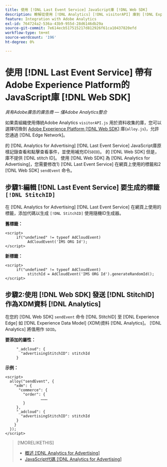 ```yaml
---
title: 使用 [!DNL Last Event Service] JavaScript庫 [!DNL Web SDK]
description: 瞭解從使用 [!DNL Analytics] [!DNL visitorAPI] 庫到 [!DNL Experience Platform] [!DNL Web SDK] 庫 [!DNL Analytics for Advertising] 執行。
feature: Integration with Adobe Analytics
exl-id: 764724a2-536a-43b9-955d-28d6146db29a
source-git-commit: 7e614ecb517515217d812926f61ca10437820efd
workflow-type: tm+mt
source-wordcount: '196'
ht-degree: 0%

---
```


# 使用 [!DNL Last Event Service] 帶有Adobe Experience Platform的JavaScript庫 [!DNL Web SDK]

*具有Adobe廣告的廣告商 — 僅Adobe Analytics整合*

如果貴組織使用傳統Adobe Analytics `visitorAPI.js` 用於資料收集的庫，您可以選擇切換到 [Adobe Experience Platform [!DNL Web SDK]](https://experienceleague.adobe.com/docs/experience-platform/edge/home.html) 庫(`alloy.js`)，允許您通過 [!DNL Edge Network]。

的 [!DNL Analytics for Advertising] [!DNL Last Event Service] JavaScript庫原樣記錄查看和點擊查看事件，並使用補充ID(`SDID`)。 的 [!DNL Web SDK] 但是，庫不提供 [!DNL stitch ID]。 使用 [!DNL Web SDK] 為 [!DNL Analytics for Advertising]，您需要修改1) [!DNL Last Event Service] 在網頁上使用的標籤和2 [!DNL Web SDK] `sendEvent` 命令。

## 步驟1:編輯 [!DNL Last Event Service] 要生成的標籤 `[!DNL StitchID]`

在 [!DNL Analytics for Advertising] [!DNL Last Event Service] 在網頁上使用的標籤，添加代碼以生成 `[!DNL StitchID]` 使用隨機ID生成器。

**舊標籤：**

```
<script>
     if("undefined" != typeof AdCloudEvent) 
          AdCloudEvent('IMS ORG Id');
</script>
```

**新標籤：**

```
<script>
     if("undefined" != typeof AdCloudEvent) 
          stitchId = AdCloudEvent('IMS ORG Id').generateRandomId();
</script>
```

## 步驟2:使用 [!DNL Web SDK] 發送 [!DNL StitchID] 作為XDM資料 [!DNL Analytics]

在您的 [!DNL Web SDK] `sendEvent` 命令 [!DNL StitchID] 至 [!DNL Experience Edge] 如 [!DNL Experience Data Model] (XDM)資料 [!DNL Analytics]。<!-- The library will send the StitchID to [!DNL Experience Edge] as `[_adcloud.advertisingStitchID](https://github.com/adobe/xdm/blob/master/docs/reference/adobe/experience/adcloud/stitch.schema.md)`. --> [!DNL Analytics] 將值用作 `SDID`。

**要添加的屬性：**

```
     "_adcloud": {
       "advertisingStitchID": stitchId
     }
```

**示例：**

```
<script>
  alloy("sendEvent", {
    "xdm": {
      "commerce": {
        "order": {
                ………
        }
     },
     "_adcloud": {
       "advertisingStitchID": stitchId
     }
    }
  });
</script>
```

>[!MORELIKETHIS]
>
>* [概述 [!DNL Analytics for Advertising]](overview.md)
>* [JavaScript代碼 [!DNL Analytics for Advertising]](/help/integrations/analytics/javascript.md)

